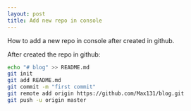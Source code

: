 ```yaml
---
layout: post
title: Add new repo in console
---
```


How to add a new repo in console after created in github.


After created the repo in github:

```bash
echo "# blog" >> README.md
git init
git add README.md
git commit -m "first commit"
git remote add origin https://github.com/Max131/blog.git
git push -u origin master
```